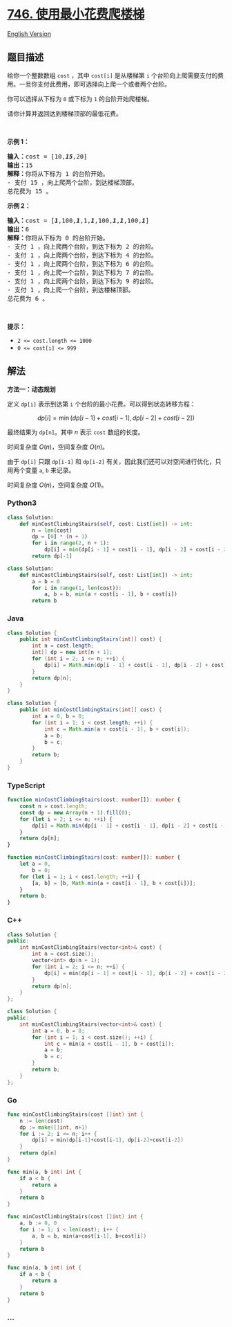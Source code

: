 # [746. 使用最小花费爬楼梯](https://leetcode.cn/problems/min-cost-climbing-stairs)

[English Version](/solution/0700-0799/0746.Min%20Cost%20Climbing%20Stairs/README_EN.md)

## 题目描述

<!-- 这里写题目描述 -->

<p>给你一个整数数组 <code>cost</code> ，其中 <code>cost[i]</code> 是从楼梯第 <code>i</code> 个台阶向上爬需要支付的费用。一旦你支付此费用，即可选择向上爬一个或者两个台阶。</p>

<p>你可以选择从下标为 <code>0</code> 或下标为 <code>1</code> 的台阶开始爬楼梯。</p>

<p>请你计算并返回达到楼梯顶部的最低花费。</p>

<p>&nbsp;</p>

<p><strong>示例 1：</strong></p>

<pre>
<strong>输入：</strong>cost = [10,<em><strong>15</strong></em>,20]
<strong>输出：</strong>15
<strong>解释：</strong>你将从下标为 1 的台阶开始。
- 支付 15 ，向上爬两个台阶，到达楼梯顶部。
总花费为 15 。
</pre>

<p><strong>示例 2：</strong></p>

<pre>
<strong>输入：</strong>cost = [<em><strong>1</strong></em>,100,<em><strong>1</strong></em>,1,<em><strong>1</strong></em>,100,<em><strong>1</strong></em>,<em><strong>1</strong></em>,100,<em><strong>1</strong></em>]
<strong>输出：</strong>6
<strong>解释：</strong>你将从下标为 0 的台阶开始。
- 支付 1 ，向上爬两个台阶，到达下标为 2 的台阶。
- 支付 1 ，向上爬两个台阶，到达下标为 4 的台阶。
- 支付 1 ，向上爬两个台阶，到达下标为 6 的台阶。
- 支付 1 ，向上爬一个台阶，到达下标为 7 的台阶。
- 支付 1 ，向上爬两个台阶，到达下标为 9 的台阶。
- 支付 1 ，向上爬一个台阶，到达楼梯顶部。
总花费为 6 。
</pre>

<p>&nbsp;</p>

<p><strong>提示：</strong></p>

<ul>
	<li><code>2 &lt;= cost.length &lt;= 1000</code></li>
	<li><code>0 &lt;= cost[i] &lt;= 999</code></li>
</ul>

## 解法

<!-- 这里可写通用的实现逻辑 -->

**方法一：动态规划**

定义 `dp[i]` 表示到达第 `i` 个台阶的最小花费。可以得到状态转移方程：

$$
dp[i] = \min(dp[i - 1] + cost[i - 1], dp[i - 2] + cost[i - 2])
$$

最终结果为 `dp[n]`。其中 $n$ 表示 `cost` 数组的长度。

时间复杂度 $O(n)$，空间复杂度 $O(n)$。

由于 `dp[i]` 只跟 `dp[i-1]` 和 `dp[i-2]` 有关，因此我们还可以对空间进行优化，只用两个变量 `a`, `b` 来记录。

时间复杂度 $O(n)$，空间复杂度 $O(1)$。

<!-- tabs:start -->

### **Python3**

<!-- 这里可写当前语言的特殊实现逻辑 -->

```python
class Solution:
    def minCostClimbingStairs(self, cost: List[int]) -> int:
        n = len(cost)
        dp = [0] * (n + 1)
        for i in range(2, n + 1):
            dp[i] = min(dp[i - 1] + cost[i - 1], dp[i - 2] + cost[i - 2])
        return dp[-1]
```

```python
class Solution:
    def minCostClimbingStairs(self, cost: List[int]) -> int:
        a = b = 0
        for i in range(1, len(cost)):
            a, b = b, min(a + cost[i - 1], b + cost[i])
        return b
```

### **Java**

<!-- 这里可写当前语言的特殊实现逻辑 -->

```java
class Solution {
    public int minCostClimbingStairs(int[] cost) {
        int n = cost.length;
        int[] dp = new int[n + 1];
        for (int i = 2; i <= n; ++i) {
            dp[i] = Math.min(dp[i - 1] + cost[i - 1], dp[i - 2] + cost[i - 2]);
        }
        return dp[n];
    }
}
```

```java
class Solution {
    public int minCostClimbingStairs(int[] cost) {
        int a = 0, b = 0;
        for (int i = 1; i < cost.length; ++i) {
            int c = Math.min(a + cost[i - 1], b + cost[i]);
            a = b;
            b = c;
        }
        return b;
    }
}
```

### **TypeScript**

```ts
function minCostClimbingStairs(cost: number[]): number {
    const n = cost.length;
    const dp = new Array(n + 1).fill(0);
    for (let i = 2; i <= n; ++i) {
        dp[i] = Math.min(dp[i - 1] + cost[i - 1], dp[i - 2] + cost[i - 2]);
    }
    return dp[n];
}
```

```ts
function minCostClimbingStairs(cost: number[]): number {
    let a = 0,
        b = 0;
    for (let i = 1; i < cost.length; ++i) {
        [a, b] = [b, Math.min(a + cost[i - 1], b + cost[i])];
    }
    return b;
}
```

### **C++**

```cpp
class Solution {
public:
    int minCostClimbingStairs(vector<int>& cost) {
        int n = cost.size();
        vector<int> dp(n + 1);
        for (int i = 2; i <= n; ++i) {
            dp[i] = min(dp[i - 1] + cost[i - 1], dp[i - 2] + cost[i - 2]);
        }
        return dp[n];
    }
};
```

```cpp
class Solution {
public:
    int minCostClimbingStairs(vector<int>& cost) {
        int a = 0, b = 0;
        for (int i = 1; i < cost.size(); ++i) {
            int c = min(a + cost[i - 1], b + cost[i]);
            a = b;
            b = c;
        }
        return b;
    }
};
```

### **Go**

```go
func minCostClimbingStairs(cost []int) int {
	n := len(cost)
	dp := make([]int, n+1)
	for i := 2; i <= n; i++ {
		dp[i] = min(dp[i-1]+cost[i-1], dp[i-2]+cost[i-2])
	}
	return dp[n]
}

func min(a, b int) int {
	if a < b {
		return a
	}
	return b
}
```

```go
func minCostClimbingStairs(cost []int) int {
	a, b := 0, 0
	for i := 1; i < len(cost); i++ {
		a, b = b, min(a+cost[i-1], b+cost[i])
	}
	return b
}

func min(a, b int) int {
	if a < b {
		return a
	}
	return b
}
```

### **...**

```

```

<!-- tabs:end -->
